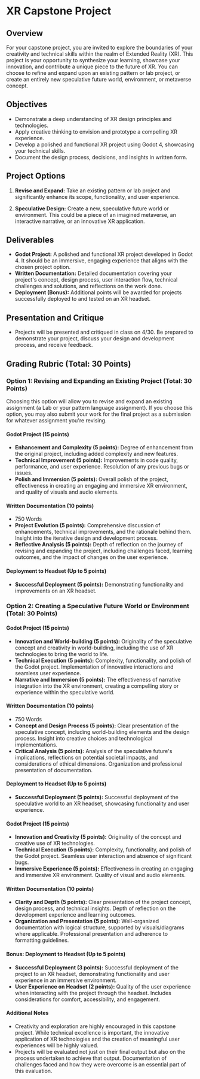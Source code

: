# XR Capstone Project

## Overview
For your capstone project, you are invited to explore the boundaries of your creativity and technical skills within the realm of Extended Reality (XR). This project is your opportunity to synthesize your learning, showcase your innovation, and contribute a unique piece to the future of XR. You can choose to refine and expand upon an existing pattern or lab project, or create an entirely new speculative future world, environment, or metaverse concept.

## Objectives
- Demonstrate a deep understanding of XR design principles and technologies.
- Apply creative thinking to envision and prototype a compelling XR experience.
- Develop a polished and functional XR project using Godot 4, showcasing your technical skills.
- Document the design process, decisions, and insights in written form.

## Project Options
1. **Revise and Expand:** Take an existing pattern or lab project and significantly enhance its scope, functionality, and user experience.

2. **Speculative Design:** Create a new, speculative future world or environment. This could be a piece of an imagined metaverse, an interactive narrative, or an innovative XR application.

## Deliverables
- **Godot Project:** A polished and functional XR project developed in Godot 4. It should be an immersive, engaging experience that aligns with the chosen project option.
- **Written Documentation:** Detailed documentation covering your project's concept, design process, user interaction flow, technical challenges and solutions, and reflections on the work done.
- **Deployment (Bonus):** Additional points will be awarded for projects successfully deployed to and tested on an XR headset.

## Presentation and Critique
- Projects will be presented and critiqued in class on 4/30. Be prepared to demonstrate your project, discuss your design and development process, and receive feedback.

## Grading Rubric (Total: 30 Points)


### Option 1: Revising and Expanding an Existing Project (Total: 30 Points)

Choosing this option will allow you to revise and expand an existing assignment (a Lab or your pattern language assignment). If you choose this option, you may also submit your work for the final project as a submission for whatever assignment you're revising.


#### Godot Project (15 points)
- **Enhancement and Complexity (5 points):** Degree of enhancement from the original project, including added complexity and new features.
- **Technical Improvement (5 points):** Improvements in code quality, performance, and user experience. Resolution of any previous bugs or issues.
- **Polish and Immersion (5 points):** Overall polish of the project, effectiveness in creating an engaging and immersive XR environment, and quality of visuals and audio elements.

#### Written Documentation (10 points)
- 750 Words
- **Project Evolution (5 points):** Comprehensive discussion of enhancements, technical improvements, and the rationale behind them. Insight into the iterative design and development process.
- **Reflective Analysis (5 points):** Depth of reflection on the journey of revising and expanding the project, including challenges faced, learning outcomes, and the impact of changes on the user experience.

#### Deployment to Headset (Up to 5 points)
- **Successful Deployment (5 points):** Demonstrating functionality and improvements on an XR headset.

### Option 2: Creating a Speculative Future World or Environment (Total: 30 Points)

#### Godot Project (15 points)
- **Innovation and World-building (5 points):** Originality of the speculative concept and creativity in world-building, including the use of XR technologies to bring the world to life.
- **Technical Execution (5 points):** Complexity, functionality, and polish of the Godot project. Implementation of innovative interactions and seamless user experience.
- **Narrative and Immersion (5 points):** The effectiveness of narrative integration into the XR environment, creating a compelling story or experience within the speculative world.

#### Written Documentation (10 points)
- 750 Words
- **Concept and Design Process (5 points):** Clear presentation of the speculative concept, including world-building elements and the design process. Insight into creative choices and technological implementations.
- **Critical Analysis (5 points):** Analysis of the speculative future's implications, reflections on potential societal impacts, and considerations of ethical dimensions. Organization and professional presentation of documentation.

#### Deployment to Headset (Up to 5 points)
- **Successful Deployment (5 points):** Successful deployment of the speculative world to an XR headset, showcasing functionality and user experience.




















#### Godot Project (15 points)
- **Innovation and Creativity (5 points):** Originality of the concept and creative use of XR technologies.
- **Technical Execution (5 points):** Complexity, functionality, and polish of the Godot project. Seamless user interaction and absence of significant bugs.
- **Immersive Experience (5 points):** Effectiveness in creating an engaging and immersive XR environment. Quality of visual and audio elements.

#### Written Documentation (10 points)
- **Clarity and Depth (5 points):** Clear presentation of the project concept, design process, and technical insights. Depth of reflection on the development experience and learning outcomes.
- **Organization and Presentation (5 points):** Well-organized documentation with logical structure, supported by visuals/diagrams where applicable. Professional presentation and adherence to formatting guidelines.

#### Bonus: Deployment to Headset (Up to 5 points)
- **Successful Deployment (3 points):** Successful deployment of the project to an XR headset, demonstrating functionality and user experience in an immersive environment.
- **User Experience on Headset (2 points):** Quality of the user experience when interacting with the project through the headset. Includes considerations for comfort, accessibility, and engagement.

#### Additional Notes
- Creativity and exploration are highly encouraged in this capstone project. While technical excellence is important, the innovative application of XR technologies and the creation of meaningful user experiences will be highly valued.
- Projects will be evaluated not just on their final output but also on the process undertaken to achieve that output. Documentation of challenges faced and how they were overcome is an essential part of this evaluation.
